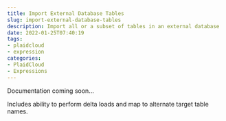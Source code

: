 ```yaml
---
title: Import External Database Tables
slug: import-external-database-tables
description: Import all or a subset of tables in an external database
date: 2022-01-25T07:40:19
tags:
- plaidcloud
- expression
categories:
- PlaidCloud
- Expressions
---
```



Documentation coming soon...



Includes ability to perform delta loads and map to alternate target table names.

